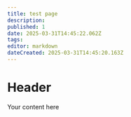 ```yaml
---
title: test page
description: 
published: 1
date: 2025-03-31T14:45:22.062Z
tags: 
editor: markdown
dateCreated: 2025-03-31T14:45:20.163Z
---
```


# Header
Your content here